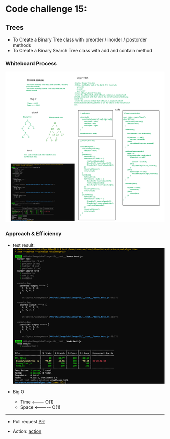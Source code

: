 # Code challenge 15:

## Trees
<!-- Description of the challenge -->
- To Create a Binary Tree class with preorder / inorder / postorder methods
- To Create a Binary Search Tree class with add and contain method

### Whiteboard Process
<!-- Embedded whiteboard image -->

![image](/images/trees.png)

### Approach & Efficiency
<!-- What approach did you take? Discuss Why. What is the Big O space/time for this approach? -->
- test result:
![image](/images/trees-result.PNG)

- Big O 
   - Time <--- O(1)
   - Space <----- O(1)

---------------------------

- Pull request
[PR](https://github.com/Razan-am/data-structures-and-algorithms/pull/33)

- Action:
[action](https://github.com/Razan-am/data-structures-and-algorithms/actions/runs/1162610427)